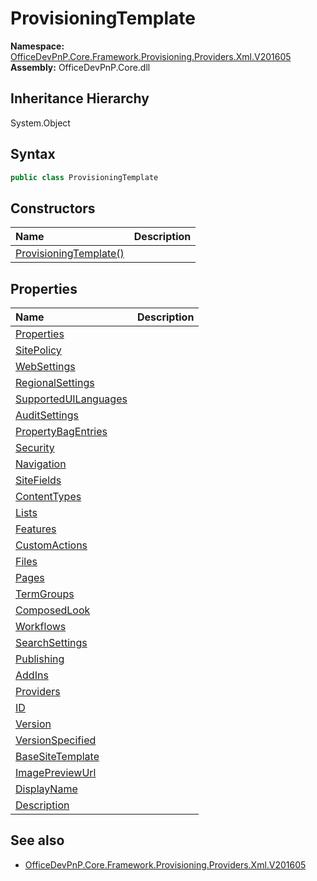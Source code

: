 # ProvisioningTemplate
  

**Namespace:** [OfficeDevPnP.Core.Framework.Provisioning.Providers.Xml.V201605](OfficeDevPnP.Core.Framework.Provisioning.Providers.Xml.V201605.md)  
**Assembly:** OfficeDevPnP.Core.dll  
## Inheritance Hierarchy
System.Object  
## Syntax
```C#
public class ProvisioningTemplate
```
## Constructors
|**Name**|**Description**|
|:-----|:-----|
| [ProvisioningTemplate()](OfficeDevPnP.Core.Framework.Provisioning.Providers.Xml.V201605.ProvisioningTemplate.ctor1.md) | 
## Properties
|**Name**|**Description**|
|:-----|:-----|
| [Properties](OfficeDevPnP.Core.Framework.Provisioning.Providers.Xml.V201605.ProvisioningTemplate.Properties.md) | 
| [SitePolicy](OfficeDevPnP.Core.Framework.Provisioning.Providers.Xml.V201605.ProvisioningTemplate.SitePolicy.md) | 
| [WebSettings](OfficeDevPnP.Core.Framework.Provisioning.Providers.Xml.V201605.ProvisioningTemplate.WebSettings.md) | 
| [RegionalSettings](OfficeDevPnP.Core.Framework.Provisioning.Providers.Xml.V201605.ProvisioningTemplate.RegionalSettings.md) | 
| [SupportedUILanguages](OfficeDevPnP.Core.Framework.Provisioning.Providers.Xml.V201605.ProvisioningTemplate.SupportedUILanguages.md) | 
| [AuditSettings](OfficeDevPnP.Core.Framework.Provisioning.Providers.Xml.V201605.ProvisioningTemplate.AuditSettings.md) | 
| [PropertyBagEntries](OfficeDevPnP.Core.Framework.Provisioning.Providers.Xml.V201605.ProvisioningTemplate.PropertyBagEntries.md) | 
| [Security](OfficeDevPnP.Core.Framework.Provisioning.Providers.Xml.V201605.ProvisioningTemplate.Security.md) | 
| [Navigation](OfficeDevPnP.Core.Framework.Provisioning.Providers.Xml.V201605.ProvisioningTemplate.Navigation.md) | 
| [SiteFields](OfficeDevPnP.Core.Framework.Provisioning.Providers.Xml.V201605.ProvisioningTemplate.SiteFields.md) | 
| [ContentTypes](OfficeDevPnP.Core.Framework.Provisioning.Providers.Xml.V201605.ProvisioningTemplate.ContentTypes.md) | 
| [Lists](OfficeDevPnP.Core.Framework.Provisioning.Providers.Xml.V201605.ProvisioningTemplate.Lists.md) | 
| [Features](OfficeDevPnP.Core.Framework.Provisioning.Providers.Xml.V201605.ProvisioningTemplate.Features.md) | 
| [CustomActions](OfficeDevPnP.Core.Framework.Provisioning.Providers.Xml.V201605.ProvisioningTemplate.CustomActions.md) | 
| [Files](OfficeDevPnP.Core.Framework.Provisioning.Providers.Xml.V201605.ProvisioningTemplate.Files.md) | 
| [Pages](OfficeDevPnP.Core.Framework.Provisioning.Providers.Xml.V201605.ProvisioningTemplate.Pages.md) | 
| [TermGroups](OfficeDevPnP.Core.Framework.Provisioning.Providers.Xml.V201605.ProvisioningTemplate.TermGroups.md) | 
| [ComposedLook](OfficeDevPnP.Core.Framework.Provisioning.Providers.Xml.V201605.ProvisioningTemplate.ComposedLook.md) | 
| [Workflows](OfficeDevPnP.Core.Framework.Provisioning.Providers.Xml.V201605.ProvisioningTemplate.Workflows.md) | 
| [SearchSettings](OfficeDevPnP.Core.Framework.Provisioning.Providers.Xml.V201605.ProvisioningTemplate.SearchSettings.md) | 
| [Publishing](OfficeDevPnP.Core.Framework.Provisioning.Providers.Xml.V201605.ProvisioningTemplate.Publishing.md) | 
| [AddIns](OfficeDevPnP.Core.Framework.Provisioning.Providers.Xml.V201605.ProvisioningTemplate.AddIns.md) | 
| [Providers](OfficeDevPnP.Core.Framework.Provisioning.Providers.Xml.V201605.ProvisioningTemplate.Providers.md) | 
| [ID](OfficeDevPnP.Core.Framework.Provisioning.Providers.Xml.V201605.ProvisioningTemplate.ID.md) | 
| [Version](OfficeDevPnP.Core.Framework.Provisioning.Providers.Xml.V201605.ProvisioningTemplate.Version.md) | 
| [VersionSpecified](OfficeDevPnP.Core.Framework.Provisioning.Providers.Xml.V201605.ProvisioningTemplate.VersionSpecified.md) | 
| [BaseSiteTemplate](OfficeDevPnP.Core.Framework.Provisioning.Providers.Xml.V201605.ProvisioningTemplate.BaseSiteTemplate.md) | 
| [ImagePreviewUrl](OfficeDevPnP.Core.Framework.Provisioning.Providers.Xml.V201605.ProvisioningTemplate.ImagePreviewUrl.md) | 
| [DisplayName](OfficeDevPnP.Core.Framework.Provisioning.Providers.Xml.V201605.ProvisioningTemplate.DisplayName.md) | 
| [Description](OfficeDevPnP.Core.Framework.Provisioning.Providers.Xml.V201605.ProvisioningTemplate.Description.md) | 
## See also
- [OfficeDevPnP.Core.Framework.Provisioning.Providers.Xml.V201605](OfficeDevPnP.Core.Framework.Provisioning.Providers.Xml.V201605.md)
